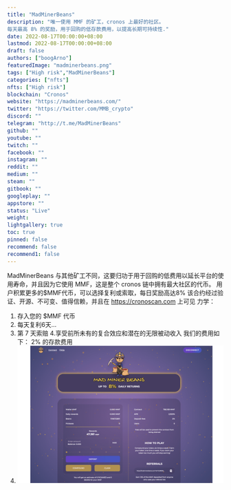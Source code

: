 ```yaml
---
title: "MadMinerBeans"
description: "唯一使用 MMF 的矿工，cronos 上最好的社区。
每天最高 8% 的奖励，用于回购的低存款费用，以提高长期可持续性."
date: 2022-08-17T00:00:00+08:00
lastmod: 2022-08-17T00:00:00+08:00
draft: false
authors: ["boogArno"]
featuredImage: "madminerbeans.png"
tags: ["High risk","MadMinerBeans"]
categories: ["nfts"]
nfts: ["High risk"]
blockchain: "Cronos"
website: "https://madminerbeans.com/"
twitter: "https://twitter.com/MMB_crypto"
discord: ""
telegram: "http://t.me/MadMinerBeans"
github: ""
youtube: ""
twitch: ""
facebook: ""
instagram: ""
reddit: ""
medium: ""
steam: ""
gitbook: ""
googleplay: ""
appstore: ""
status: "Live"
weight: 
lightgallery: true
toc: true
pinned: false
recommend: false
recommend1: false
---
```

MadMinerBeans 与其他矿工不同，这要归功于用于回购的低费用以延长平台的使用寿命，并且因为它使用 MMF，这是整个 cronos 链中拥有最大社区的代币。
用户积累更多的$MMF代币，可以选择复利或索取，每日奖励高达8%
该合约经过验证、开源、不可变、值得信赖，并且在 https://cronoscan.com 上可见
力学：
1. 存入您的 $MMF 代币
2. 每天复利6天...
3. 第 7 天索赔
4.享受前所未有的复合效应和潜在的无限被动收入
我们的费用如下：
2% 的存款费用
4. ![madminerbeans-dapp-high-risk-cronos-image1_1212c6509a1014cbdb65ba55bac67d3d](madminerbeans-dapp-high-risk-cronos-image1_1212c6509a1014cbdb65ba55bac67d3d.png)